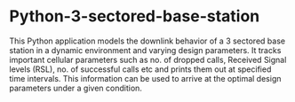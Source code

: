 # Python-3-sectored-base-station
This Python application models the downlink behavior of a 3 sectored base station in a dynamic environment and varying design parameters. 
It tracks important cellular parameters such as no. of dropped calls, Received Signal levels (RSL), no. of successful calls etc and prints them out at specified time intervals. 
This information can be used to arrive at the optimal design parameters under a given condition.
